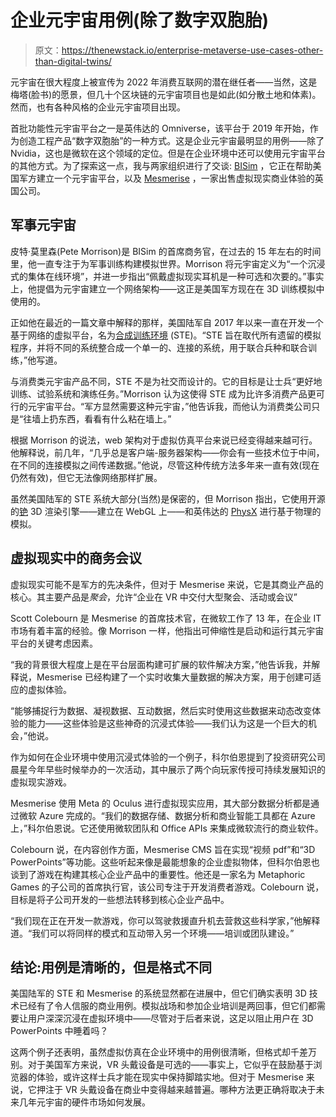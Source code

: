 # 企业元宇宙用例(除了数字双胞胎)

> 原文：<https://thenewstack.io/enterprise-metaverse-use-cases-other-than-digital-twins/>

元宇宙在很大程度上被宣传为 2022 年消费互联网的潜在继任者——当然，这是梅塔(脸书)的愿景，但几十个区块链的元宇宙项目也是如此(如分散土地和体素)。然而，也有各种风格的企业元宇宙项目出现。

首批功能性元宇宙平台之一是英伟达的 Omniverse，该平台于 2019 年开始，作为创造工程产品“数字双胞胎”的一种方式。这是企业元宇宙最明显的用例——除了 Nvidia，这也是微软在这个领域的定位。但是在企业环境中还可以使用元宇宙平台的其他方式。为了探索这一点，我与两家组织进行了交谈: [BISim](https://bisimulations.com/) ，它正在帮助美国军方建立一个元宇宙平台，以及 [Mesmerise](https://www.mesmerisevr.com/) ，一家出售虚拟现实商业体验的英国公司。

## 军事元宇宙

皮特·莫里森(Pete Morrison)是 BISim 的首席商务官，在过去的 15 年左右的时间里，他一直专注于为军事训练构建模拟世界。Morrison 将元宇宙定义为“一个沉浸式的集体在线环境”，并进一步指出“佩戴虚拟现实耳机是一种可选和次要的。”事实上，他提倡为元宇宙建立一个网络架构——这正是美国军方现在在 3D 训练模拟中使用的。

正如他在最近的一篇文章中解释的那样，美国陆军自 2017 年以来一直在开发一个基于网络的虚拟平台，名为[合成训练环境](https://www.army.mil/standto/archive/2018/03/26/) (STE)。“STE 旨在取代所有遗留的模拟程序，并将不同的系统整合成一个单一的、连接的系统，用于联合兵种和联合训练，”他写道。

与消费类元宇宙产品不同，STE 不是为社交而设计的。它的目标是让士兵“更好地训练、试验系统和演练任务。”Morrison 认为这使得 STE 成为比许多消费产品更可行的元宇宙平台。“军方显然需要这种元宇宙，”他告诉我，而他认为消费类公司只是“往墙上扔东西，看看有什么粘在墙上。”

根据 Morrison 的说法，web 架构对于虚拟仿真平台来说已经变得越来越可行。他解释说，前几年，“几乎总是客户端-服务器架构——你会有一些技术位于中间，在不同的连接模拟之间传递数据。”他说，尽管这种传统方法多年来一直有效(现在仍然有效)，但它无法像网络那样扩展。

虽然美国陆军的 STE 系统大部分(当然)是保密的，但 Morrison 指出，它使用开源的[铯](https://cesium.com/) 3D 渲染引擎——建立在 WebGL 上——和英伟达的 [PhysX](https://www.nvidia.com/en-gb/drivers/physx/physx-9-19-0218-driver/) 进行基于物理的模拟。

## 虚拟现实中的商务会议

虚拟现实可能不是军方的先决条件，但对于 Mesmerise 来说，它是其商业产品的核心。其主要产品是*聚会*，允许“企业在 VR 中交付大型聚会、活动或会议”

Scott Colebourn 是 Mesmerise 的首席技术官，在微软工作了 13 年，在企业 IT 市场有着丰富的经验。像 Morrison 一样，他指出可伸缩性是启动和运行其元宇宙平台的关键考虑因素。

“我的背景很大程度上是在平台层面构建可扩展的软件解决方案，”他告诉我，并解释说，Mesmerise 已经构建了一个实时收集大量数据的解决方案，用于创建可适应的虚拟体验。

“能够捕捉行为数据、凝视数据、互动数据，然后实时使用这些数据来动态改变体验的能力——这些体验是这些神奇的沉浸式体验——我们认为这是一个巨大的机会，”他说。

作为如何在企业环境中使用沉浸式体验的一个例子，科尔伯恩提到了投资研究公司晨星今年早些时候举办的一次活动，其中展示了两个向玩家传授可持续发展知识的虚拟现实游戏。

Mesmerise 使用 Meta 的 Oculus 进行虚拟现实应用，其大部分数据分析都是通过微软 Azure 完成的。“我们的数据存储、数据分析和商业智能工具都在 Azure 上，”科尔伯恩说。它还使用微软团队和 Office APIs 来集成微软流行的商业软件。

Colebourn 说，在内容创作方面，Mesmerise CMS 旨在实现“视频 pdf”和“3D PowerPoints”等功能。这些听起来像是最能想象的企业虚拟物体，但科尔伯恩也谈到了游戏在构建其核心企业产品中的重要性。他还是一家名为 Metaphoric Games 的子公司的首席执行官，该公司专注于开发消费者游戏。Colebourn 说，目标是将子公司开发的一些想法转移到核心企业产品中。

“我们现在正在开发一款游戏，你可以驾驶救援直升机去营救这些科学家，”他解释道。“我们可以将同样的模式和互动带入另一个环境——培训或团队建设。”

## 结论:用例是清晰的，但是格式不同

美国陆军的 STE 和 Mesmerise 的系统显然都在进展中，但它们确实表明 3D 技术已经有了令人信服的商业用例。模拟战场和参加企业培训是两回事，但它们都需要让用户深深沉浸在虚拟环境中——尽管对于后者来说，这足以阻止用户在 3D PowerPoints 中睡着吗？

这两个例子还表明，虽然虚拟仿真在企业环境中的用例很清晰，但格式却千差万别。对于美国军方来说，VR 头戴设备是可选的——事实上，它似乎在鼓励基于浏览器的体验，或许这样士兵才能在现实中保持脚踏实地。但对于 Mesmerise 来说，它押注于 VR 头戴设备在商业中变得越来越普遍。哪种方法更正确将取决于未来几年元宇宙的硬件市场如何发展。

<svg xmlns:xlink="http://www.w3.org/1999/xlink" viewBox="0 0 68 31" version="1.1"><title>Group</title> <desc>Created with Sketch.</desc></svg>